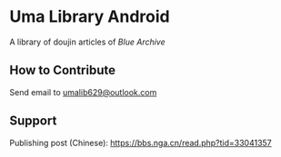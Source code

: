 # Uma Library Android

A library of doujin articles of _Blue Archive_

## How to Contribute

Send email to umalib629@outlook.com

## Support

Publishing post (Chinese): https://bbs.nga.cn/read.php?tid=33041357
